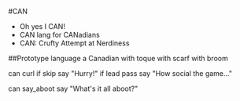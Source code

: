 #CAN

* Oh yes I CAN!
* CAN lang for CANadians
* CAN: Crufty Attempt at Nerdiness

##Prototype language
a Canadian
  with toque
  with scarf
  with broom

  can curl
    if skip
      say "Hurry!"
    if lead
      pass
    say "How social the game..."

  can say_aboot
    say "What's it all aboot?"